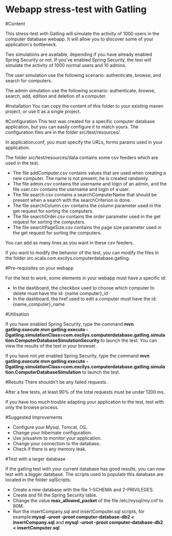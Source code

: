 Webapp stress-test with Gatling
=========================

#Content

This stress-test with Gatling will simulate the activity of 1000 users in the computer database webapp. It will allow you to discover some of your application's bottleneck.

Two simulations are available, depending if you have already enabled Spring Security or not. If you've enabled Spring Security, the test will simulate the activity of 1000 normal users and 10 admins.

The user simulation use the following scenario: authenticate, browse, and search for computers.

The admin simulation use the following scenario: authenticate, browse, search, add, edition and deletion of a computer.


#Installation
You can copy the content of this folder to your existing maven project, or use it as a single project.

#Configuration
This test was created for a specific computer database application, but you can easily configure it to match yours. The configuration files are in the folder src/test/resources/.

In application.conf, you must specify the URLs, forms params used in your application.

The folder src/test/resources/data contains some csv feeders which are used in the test.
* The file addComputer.csv contains values that are used when creating a new computer. The name is not present, he is created randomly.
* The file admin.csv contains the username and login of an admin, and the file user.csv contains the username and login of a user.
* The file search.csv contains a searchComputerName that should be present when a search with the searchCriterion is done.
* The file searchColumn.csv contains the column parameter used in the get request for sorting the computers.
* The file searchOrder.csv contains the order parameter used in the get request for sorting the computers.
* The file searchPageSize.csv contains the page size parameter used in the get request for sorting the computers.

You can add as many lines as you want in these csv feeders.

If you want to modify the behavior of the test, you can modify the files in the folder src.scala.com.excilys.computerdatabase.gatling.

#Pre-requisites on your webapp

For the test to work, some elements in your webapp must have a specific id:
* In the dashboard, the checkbox used to choose which computer to delete must have the id: {name computer}_id
* In the dashboard, the href used to edit a computer must have the id: {name_computer}_name

#Utilisation

If you have enabled Spring Security, type the command **mvn gatling:execute mvn gatling:execute -Dgatling.simulationClass=com.excilys.computerdatabase.gatling.simulation.ComputerDatabaseSimulationSecurity** to launch the test. You can view the results of the test in your browser.

If you have not yet enabled Spring Security, type the command **mvn gatling:execute mvn gatling:execute -Dgatling.simulationClass=com.excilys.computerdatabase.gatling.simulation.ComputerDatabaseSimulation** to launch the test.


#Results
There shouldn't be any failed requests.

After a few tests, at least 90% of the total requests must be under 1200 ms.

If you have too much trouble adapting your application to the test, test with only the browse process.

#Suggested Improvements

* Configure your Mysql, Tomcat, OS.
* Change your hibernate configuration.
* Use jvisualvm to monitor your application.
* Change your connection to the database.
* Check if there is any memory leak.

#Test with a larger database

If the gatling test with your current database has good results, you can now test with a bigger database. The scripts used to populate this database are located in the folder sqlScripts.

* Create a new database with the file 1-SCHEMA and 2-PRIVILEGES.
* Create and fill the Spring Security table.
* Change the value **max_allowed_packet** of the file /etc/mysql/my.cnf to 80M.
* Run the insertCompany.sql and insertComputer.sql scripts, for example:**mysql -uroot -proot computer-database-db2 < insertCompany.sql** and **mysql -uroot -proot computer-database-db2 < insertComputer.sql**
